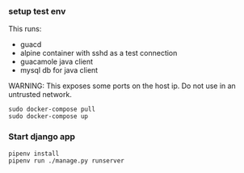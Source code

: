 
### setup test env


This runs:
- guacd
- alpine container with sshd as a test connection
- guacamole java client
- mysql db for java client

WARNING: This exposes some ports on the host ip.
   Do not use in an untrusted network.

```
sudo docker-compose pull
sudo docker-compose up
```

### Start django app

```
pipenv install
pipenv run ./manage.py runserver
```
